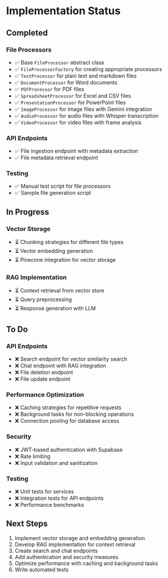 # Implementation Status

## Completed

### File Processors
- ✅ Base `FileProcessor` abstract class
- ✅ `FileProcessorFactory` for creating appropriate processors
- ✅ `TextProcessor` for plain text and markdown files
- ✅ `DocumentProcessor` for Word documents
- ✅ `PDFProcessor` for PDF files
- ✅ `SpreadsheetProcessor` for Excel and CSV files
- ✅ `PresentationProcessor` for PowerPoint files
- ✅ `ImageProcessor` for image files with Gemini integration
- ✅ `AudioProcessor` for audio files with Whisper transcription
- ✅ `VideoProcessor` for video files with frame analysis

### API Endpoints
- ✅ File ingestion endpoint with metadata extraction
- ✅ File metadata retrieval endpoint

### Testing
- ✅ Manual test script for file processors
- ✅ Sample file generation script

## In Progress

### Vector Storage
- ⏳ Chunking strategies for different file types
- ⏳ Vector embedding generation
- ⏳ Pinecone integration for vector storage

### RAG Implementation
- ⏳ Context retrieval from vector store
- ⏳ Query preprocessing
- ⏳ Response generation with LLM

## To Do

### API Endpoints
- ❌ Search endpoint for vector similarity search
- ❌ Chat endpoint with RAG integration
- ❌ File deletion endpoint
- ❌ File update endpoint

### Performance Optimization
- ❌ Caching strategies for repetitive requests
- ❌ Background tasks for non-blocking operations
- ❌ Connection pooling for database access

### Security
- ❌ JWT-based authentication with Supabase
- ❌ Rate limiting
- ❌ Input validation and sanitization

### Testing
- ❌ Unit tests for services
- ❌ Integration tests for API endpoints
- ❌ Performance benchmarks

## Next Steps

1. Implement vector storage and embedding generation
2. Develop RAG implementation for context retrieval
3. Create search and chat endpoints
4. Add authentication and security measures
5. Optimize performance with caching and background tasks
6. Write automated tests 